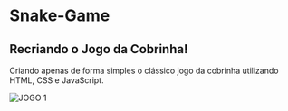 # Snake-Game

## Recriando o Jogo da Cobrinha!

 Criando apenas de forma simples o clássico jogo da cobrinha utilizando HTML, CSS e JavaScript. 

![JOGO 1](https://user-images.githubusercontent.com/88461178/177407663-8ed9d8b8-ffb7-4728-b8d9-267a5b074950.JPG)
